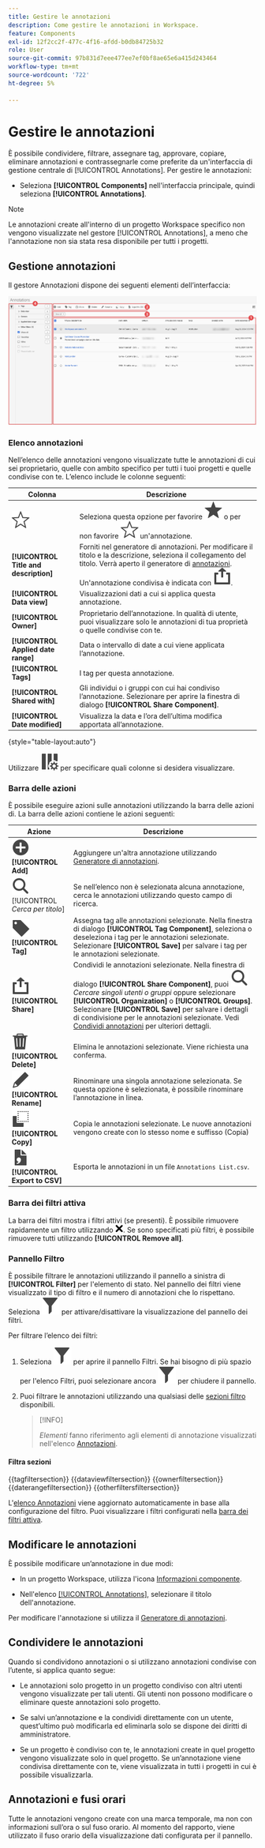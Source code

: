 ```yaml
---
title: Gestire le annotazioni
description: Come gestire le annotazioni in Workspace.
feature: Components
exl-id: 12f2cc2f-477c-4f16-afdd-b0db84725b32
role: User
source-git-commit: 97b831d7eee477ee7ef0bf8ae65e6a415d243464
workflow-type: tm+mt
source-wordcount: '722'
ht-degree: 5%

---
```


# Gestire le annotazioni

È possibile condividere, filtrare, assegnare tag, approvare, copiare, eliminare annotazioni e contrassegnarle come preferite da un&#39;interfaccia di gestione centrale di [!UICONTROL Annotations]. Per gestire le annotazioni:

* Seleziona **[!UICONTROL Components]** nell&#39;interfaccia principale, quindi seleziona **[!UICONTROL Annotations]**.


>[!NOTE]
>
>Le annotazioni create all&#39;interno di un progetto Workspace specifico non vengono visualizzate nel gestore [!UICONTROL Annotations], a meno che l&#39;annotazione non sia stata resa disponibile per tutti i progetti.
>

## Gestione annotazioni

Il gestore Annotazioni dispone dei seguenti elementi dell’interfaccia:

![Interfaccia Annotazioni](assets/annotations-manager.png)

### Elenco annotazioni

Nell’elenco delle annotazioni vengono visualizzate tutte le annotazioni di cui sei proprietario, quelle con ambito specifico per tutti i tuoi progetti e quelle condivise con te. L’elenco include le colonne seguenti:

| Colonna | Descrizione |
| --- | --- | 
| ![ContornoStella](/help/assets/icons/StarOutline.svg) | Seleziona questa opzione per favorire ![Star](/help/assets/icons/Star.svg) o per non favorire ![StarOutline](/help/assets/icons/StarOutline.svg) un&#39;annotazione. |
| **[!UICONTROL Title and description]** | Forniti nel generatore di annotazioni. Per modificare il titolo e la descrizione, seleziona il collegamento del titolo. Verrà aperto il generatore di [annotazioni](/help/components/annotations/create-annotations.md#annotation-builder). Un&#39;annotazione condivisa è indicata con ![Condividi](/help/assets/icons/ShareAlt.svg). |
| **[!UICONTROL Data view]** | Visualizzazioni dati a cui si applica questa annotazione. |
| **[!UICONTROL Owner]** | Proprietario dell’annotazione. In qualità di utente, puoi visualizzare solo le annotazioni di tua proprietà o quelle condivise con te. |
| **[!UICONTROL Applied date range]** | Data o intervallo di date a cui viene applicata l’annotazione. |
| **[!UICONTROL Tags]** | I tag per questa annotazione. |
| **[!UICONTROL Shared with]** | Gli individui o i gruppi con cui hai condiviso l’annotazione. Selezionare per aprire la finestra di dialogo **[!UICONTROL Share Component]**. |
| **[!UICONTROL Date modified]** | Visualizza la data e l’ora dell’ultima modifica apportata all’annotazione. |

{style="table-layout:auto"}

Utilizzare ![ColumnSetting](/help/assets/icons/ColumnSetting.svg) per specificare quali colonne si desidera visualizzare.

### Barra delle azioni

È possibile eseguire azioni sulle annotazioni utilizzando la barra delle azioni di. La barra delle azioni contiene le azioni seguenti:

| Azione | Descrizione |
|---|---|
| ![AggiungiCerchio](/help/assets/icons/AddCircle.svg) **[!UICONTROL Add]** | Aggiungere un&#39;altra annotazione utilizzando [Generatore di annotazioni](create-annotations.md#annotation-builder). |
| ![Cerca](/help/assets/icons/Search.svg) [!UICONTROL *Cerca per titolo*] | Se nell’elenco non è selezionata alcuna annotazione, cerca le annotazioni utilizzando questo campo di ricerca. |
| ![Etichetta](/help/assets/icons/Label.svg) **[!UICONTROL Tag]** | Assegna tag alle annotazioni selezionate. Nella finestra di dialogo **[!UICONTROL Tag Component]**, seleziona o deseleziona i tag per le annotazioni selezionate. Selezionare **[!UICONTROL Save]** per salvare i tag per le annotazioni selezionate. |
| ![Condividi](/help/assets/icons/ShareAlt.svg) **[!UICONTROL Share]** | Condividi le annotazioni selezionate. Nella finestra di dialogo **[!UICONTROL Share Component]**, puoi ![Cercare](/help/assets/icons/Search.svg) *Cercare singoli utenti o gruppi* oppure selezionare **[!UICONTROL Organization]** o **[!UICONTROL Groups]**. Selezionare **[!UICONTROL Save]** per salvare i dettagli di condivisione per le annotazioni selezionate. Vedi [Condividi annotazioni](#share-annotations) per ulteriori dettagli. |
| ![Elimina](/help/assets/icons/Delete.svg) **[!UICONTROL Delete]** | Elimina le annotazioni selezionate. Viene richiesta una conferma. |
| ![Modifica](/help/assets/icons/Edit.svg) **[!UICONTROL Rename]** | Rinominare una singola annotazione selezionata. Se questa opzione è selezionata, è possibile rinominare l’annotazione in linea. |
| ![Copia](/help/assets/icons/Copy.svg) **[!UICONTROL Copy]** | Copia le annotazioni selezionate. Le nuove annotazioni vengono create con lo stesso nome e suffisso (Copia) |
| ![FileCSV](/help/assets/icons/FileCSV.svg) **[!UICONTROL Export to CSV]** | Esporta le annotazioni in un file `Annotations List.csv`. |

### Barra dei filtri attiva

La barra dei filtri mostra i filtri attivi (se presenti). È possibile rimuovere rapidamente un filtro utilizzando ![CrossSize75](/help/assets/icons/CrossSize75.svg). Se sono specificati più filtri, è possibile rimuovere tutti utilizzando **[!UICONTROL Remove all]**.

### Pannello Filtro

È possibile filtrare le annotazioni utilizzando il pannello a sinistra di **[!UICONTROL Filter]** per l&#39;elemento di stato. Nel pannello dei filtri viene visualizzato il tipo di filtro e il numero di annotazioni che lo rispettano. Seleziona ![Filtro](/help/assets/icons/Filter.svg) per attivare/disattivare la visualizzazione del pannello dei filtri.

Per filtrare l’elenco dei filtri:

1. Seleziona ![Filtro](/help/assets/icons/Filter.svg) per aprire il pannello Filtri. Se hai bisogno di più spazio per l&#39;elenco Filtri, puoi selezionare ancora ![Filtro](/help/assets/icons/Filter.svg) per chiudere il pannello.
1. Puoi filtrare le annotazioni utilizzando una qualsiasi delle [sezioni filtro](#filter-sections) disponibili.

   >[!INFO]
   >
   >*Elementi* fanno riferimento agli elementi di annotazione visualizzati nell&#39;elenco [Annotazioni](manage-annotations.md#annotations-list).
   > 

#### Filtra sezioni

{{tagfiltersection}}
{{dataviewfiltersection}}
{{ownerfiltersection}}
{{daterangefiltersection}}
{{otherfiltersfiltersection}}


L&#39;[elenco Annotazioni](manage-annotations.md#annotations-list) viene aggiornato automaticamente in base alla configurazione del filtro. Puoi visualizzare i filtri configurati nella [barra dei filtri attiva](manage-annotations.md#active-filter-bar).


## Modificare le annotazioni

È possibile modificare un’annotazione in due modi:

* In un progetto Workspace, utilizza l&#39;icona [Informazioni componente](/help/components/use-components-in-workspace.md#component-info).

* Nell&#39;elenco [[!UICONTROL Annotations]](#annotations-list), selezionare il titolo dell&#39;annotazione.

Per modificare l&#39;annotazione si utilizza il [Generatore di annotazioni](/help/components/annotations/create-annotations.md#annotation-builder).

## Condividere le annotazioni

Quando si condividono annotazioni o si utilizzano annotazioni condivise con l’utente, si applica quanto segue:

* Le annotazioni solo progetto in un progetto condiviso con altri utenti vengono visualizzate per tali utenti. Gli utenti non possono modificare o eliminare queste annotazioni solo progetto.
* Se salvi un’annotazione e la condividi direttamente con un utente, quest’ultimo può modificarla ed eliminarla solo se dispone dei diritti di amministratore.

* Se un progetto è condiviso con te, le annotazioni create in quel progetto vengono visualizzate solo in quel progetto. Se un’annotazione viene condivisa direttamente con te, viene visualizzata in tutti i progetti in cui è possibile visualizzarla.

## Annotazioni e fusi orari

Tutte le annotazioni vengono create con una marca temporale, ma non con informazioni sull’ora o sul fuso orario. Al momento del rapporto, viene utilizzato il fuso orario della visualizzazione dati configurata per il pannello.
